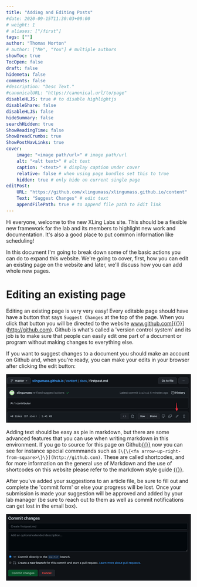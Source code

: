 ```yaml
---
title: "Adding and Editing Posts"
#date: 2020-09-15T11:30:03+00:00
# weight: 1
# aliases: ["/first"]
tags: [""]
author: "Thomas Morton"
# author: ["Me", "You"] # multiple authors
showToc: true
TocOpen: false
draft: false
hidemeta: false
comments: false
#description: "Desc Text."
#canonicalURL: "https://canonical.url/to/page"
disableHLJS: true # to disable highlightjs
disableShare: false
disableHLJS: false
hideSummary: false
searchHidden: true
ShowReadingTime: false
ShowBreadCrumbs: true
ShowPostNavLinks: true
cover:
    image: "<image path/url>" # image path/url
    alt: "<alt text>" # alt text
    caption: "<text>" # display caption under cover
    relative: false # when using page bundles set this to true
    hidden: true # only hide on current single page
editPost:
    URL: "https://github.com/xlingumass/xlingumass.github.io/content"
    Text: "Suggest Changes" # edit text
    appendFilePath: true # to append file path to Edit link
---
```


Hi everyone, welcome to the new XLing Labs site. This should be a flexible new framework for the lab and its members to highlight new work and documentation. It's also a good place to put common information like scheduling!

In this document I'm going to break down some of the basic actions you can do to expand this website. We're going to cover, first, how you can edit an existing page on the website and later, we'll discuss how you can add whole new pages. 

# Editing an existing page

Editing an existing page is very very easy! Every editable page should have have a button that says ``Suggest Changes`` at the top of the page. When you click that button you will be directed to the website www.github.com[{{<fa arrow-up-right-from-square>}}](http://github.com). Github is what's called a 'version control system' and its job is to make sure that people can easily edit one part of a document or program without making changes to everything else. 

If you want to suggest changes to a document you should make an account on Github and, when you're ready, you can make your edits in your browser after clicking the edit button:

![](img/editpage.png)

Adding text should be easy as pie in markdown, but there are some advanced features that you can use when writing markdown in this environment. If you go to source for this page on Github[{{<fa arrow-up-right-from-square>}}](https://github.com/xlingumass/xlingumass.github.io/content/docs/firstpost.md) now you can see for instance special commmands such as ``[\{\{<fa arrow-up-right-from-square>\}\}](http://github.com)``. These are called shortcodes, and for more information on the general use of Markdown and the use of shortcodes on this website please refer to the markdown style guide [{{<fa link>}}](/docs/mdguide.md).

After you've added your suggestions to an article file, be sure to fill out and complete the 'commit form' or else your progress will be lost. Once your submission is made your suggestion will be approved and added by your lab manager (be sure to reach out to them as well as commit notifications can get lost in the email box). 

![](img/commit.png)